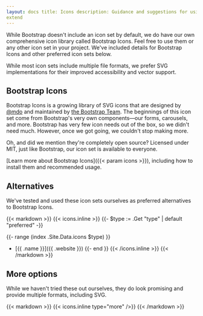 ```yaml
---
layout: docs title: Icons description: Guidance and suggestions for using external icon libraries with Bootstrap. group:
extend
---
```


While Bootstrap doesn't include an icon set by default, we do have our own comprehensive icon library called Bootstrap
Icons. Feel free to use them or any other icon set in your project. We've included details for Bootstrap Icons and other
preferred icon sets below.

While most icon sets include multiple file formats, we prefer SVG implementations for their improved accessibility and
vector support.

## Bootstrap Icons

Bootstrap Icons is a growing library of SVG icons that are designed by [@mdo](https://github.com/mdo) and maintained
by [the Bootstrap Team](https://github.com/orgs/twbs/people). The beginnings of this icon set come from Bootstrap's very
own components—our forms, carousels, and more. Bootstrap has very few icon needs out of the box, so we didn't need much.
However, once we got going, we couldn't stop making more.

Oh, and did we mention they're completely open source? Licensed under MIT, just like Bootstrap, our icon set is
available to everyone.

[Learn more about Bootstrap Icons]({{< param icons >}}), including how to install them and recommended usage.

## Alternatives

We've tested and used these icon sets ourselves as preferred alternatives to Bootstrap Icons.

{{< markdown >}} {{< icons.inline >}} {{- $type := .Get "type" | default "preferred" -}}

{{- range (index .Site.Data.icons $type) }}

- [{{ .name }}]({{ .website }})
  {{- end }} {{< /icons.inline >}} {{< /markdown >}}

## More options

While we haven't tried these out ourselves, they do look promising and provide multiple formats, including SVG.

{{< markdown >}} {{< icons.inline type="more" />}} {{< /markdown >}}
